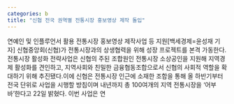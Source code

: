 ```yaml
---
categories: b
title: "신협 전국 권역별 전통시장 홍보영상 제작 돌입"
---
```

연예인 및 인플루언서 활용 전통시장 홍보영상 제작사업 등 지원[백세경제=윤성재 기자] 신협중앙회(신협)가 전통시장과의 상생협력을 위해 성장 프로젝트를 본격 가동한다. 전통시장 활성화 전략사업은 신협의 주된 조합원인 전통시장 소상공인을 지원해 지역경제 활성화를 견인하고, 지역사회와 친밀한 금융협동조합으로서 신협의 사회적 역할을 확대하기 위해 추진됐다.이에 신협은 전통시장 인근에 소재한 조합을 통해 올 하반기부터 전국 단위로 사업을 시행할 방침이며 내년까지 총 100여개의 지역 전통시장을 ‘어부바’한다고 22일 밝혔다. 이번 사업은 연